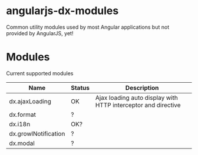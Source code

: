 angularjs-dx-modules
====================

Common utility modules used by most Angular applications but not provided by AngularJS, yet!

# Modules

Current supported modules

Name                 | Status | Description
---------------------|--------|------------
dx.ajaxLoading       | OK     | Ajax loading auto display with HTTP interceptor and directive
dx.format            | ?      | 
dx.i18n              | OK?    |
dx.growlNotification | ?      |
dx.modal             | ?      |